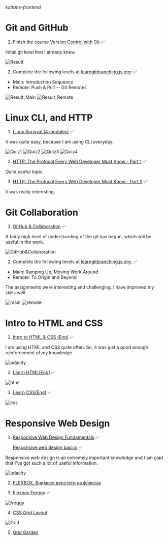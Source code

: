 ###### kottans-frontend

# Git and GitHub

1. Finish the course [Version Control with Git](https://www.udacity.com/course/version-control-with-git--ud123) ✅

Initial git level that I already knew.

![Result](/img/Version%20Control%20Git.png)

2. Complete the following levels at [learngitbranching.js.org](https://learngitbranching.js.org/): ✅
* Main: Introduction Sequence
* Remote: Push & Pull -- Git Remotes

![Result_Main](/img/Main.png)
![Result_Remote](/img/Remote.png)

# Linux CLI, and HTTP

1. [Linux Survival (4 modules)](https://linuxsurvival.com/linux-tutorial-introduction/) ✅

It was quite easy, because I am using CLI everyday.

![Quiz1](/task_linux_cli/Quiz1.png)
![Quiz2](/task_linux_cli/Quiz2.png)
![Quiz3](/task_linux_cli/Quiz3.png)
![Quiz4](/task_linux_cli/Quiz4.png)

2. [HTTP: The Protocol Every Web Developer Must Know - Part 1](https://code.tutsplus.com/tutorials/http-the-protocol-every-web-developer-must-know-part-1--net-31177) ✅

Quite useful topic.

3. [HTTP: The Protocol Every Web Developer Must Know - Part 2](https://code.tutsplus.com/tutorials/http-the-protocol-every-web-developer-must-know-part-2--net-31155) ✅

It was really interesting.

# Git Collaboration

1. [GitHub & Collaboration](https://classroom.udacity.com/courses/ud456) ✅

A fairly high level of understanding of the git has begun, which will be useful in the work.

![GitHub&Collaboration](/task_git_collaboration/GitHub&Collaboration.png)

2. Complete the following levels at [learngitbranching.js.org](https://learngitbranching.js.org/): ✅
* Main: Ramping Up, Moving Work Around
* Remote: To Origin and Beyond

The assignments were interesting and challenging. I have improved my skills well.

![main](/task_git_collaboration/main.png)
![remote](/task_git_collaboration/remote.png)

# Intro to HTML and CSS

1. [Intro to HTML & CSS (Eng)](https://www.udacity.com/course/intro-to-html-and-css--ud304) ✅

I am using HTML and CSS quite often. So, it was just a good enough reinforcement of my knowledge.

![udacity](/task_html_css_intro/udacity.png)

2. [Learn HTML(Eng)](https://www.codecademy.com/learn/learn-html) ✅

![html](/task_html_css_intro/HTML.png)

3. [Learn CSS(Eng)](https://www.codecademy.com/learn/learn-css) ✅

![css](/task_html_css_intro/CSS.png)

# Responsive Web Design

1. [Responsive Web Design Fundamentals](https://www.udacity.com/course/responsive-web-design-fundamentals--ud893) ✅

    [Responsive web design basics](https://web.dev/i18n/en/responsive-web-design-basics/) ✅

Responsive web design is an extremely important knowledge and I am glad that I've got such a lot of useful information.

![udacity](/task_responsive_web_design/responsive_udacity.png)

2. [FLEXBOX. Вчимося верстати на флексах](https://www.youtube.com/playlist?list=PLM6XATa8CAG5mPV60dMmjMRrHVW4LmV2x)

3. [Flexbox Froggy](http://flexboxfroggy.com/) ✅

![froggy](/task_responsive_web_design/froggy.png)

4. [CSS Grid Layout](https://www.youtube.com/watch?v=GV92IdMGFfA&list=PLM6XATa8CAG5pXQrW_kDaeZb_uIAMNZIm)

![Grid](/task_responsive_web_design/CSS_Grid_layout.png)

5. [Grid Garden](http://cssgridgarden.com/) 
